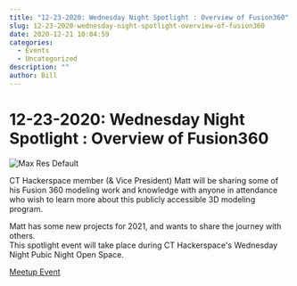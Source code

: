 ```yaml
---
title: "12-23-2020: Wednesday Night Spotlight : Overview of Fusion360"
slug: 12-23-2020-wednesday-night-spotlight-overview-of-fusion360
date: 2020-12-21 10:04:59
categories:
  - Events
  - Uncategorized
description: ""
author: Bill
---
```


# 12-23-2020: Wednesday Night Spotlight : Overview of Fusion360

![Max Res Default](/uploads/2020/12/maxresdefault-1024x576.jpg)

CT Hackerspace member (& Vice President) Matt will be sharing some of his Fusion 360 modeling work and knowledge with anyone in attendance who wish to learn more about this publicly accessible 3D modeling program.

Matt has some new projects for 2021, and wants to share the journey with others.  
This spotlight event will take place during CT Hackerspace's Wednesday Night Pubic Night Open Space.

[Meetup Event](https://www.meetup.com/CT-Hackerspace/events/275298006)
